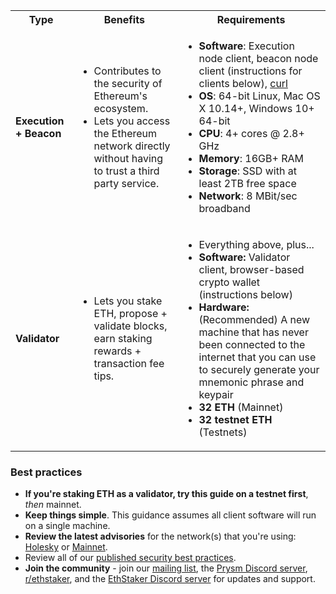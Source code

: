 <table>
    <tbody>
      <tr>
          <th style={{minWidth: 180 + 'px'}}>Type</th> 
          <th>Benefits</th>
          <th>Requirements</th>
      </tr>
      <tr>
        <td><strong>Execution + Beacon</strong></td>
        <td>
        <ul> 
          <li>Contributes to the security of Ethereum's ecosystem.</li>    
          <li>Lets you access the Ethereum network directly without having to trust a third party service.</li> 
        </ul> 
        </td>
        <td>
          <ul> 
            <li><strong>Software</strong>: Execution node client, beacon node client (instructions for clients below), <a href='https://curl.se/download.html'>curl</a></li>
            <li><strong>OS</strong>: 64-bit Linux, Mac OS X 10.14+, Windows 10+ 64-bit</li>   
            <li><strong>CPU</strong>: 4+ cores @ 2.8+ GHz</li> 
            <li><strong>Memory</strong>: 16GB+ RAM</li> 
            <li><strong>Storage</strong>: SSD with at least 2TB free space</li> 
            <li><strong>Network</strong>: 8 MBit/sec broadband</li> 
          </ul> 
        </td>
      </tr> 
      <tr>
          <td><strong>Validator</strong></td>
          <td>
          <ul>
            <li>Lets you stake ETH, propose + validate blocks, earn staking rewards + transaction fee tips.</li>
          </ul>
          </td>
          <td>
            <ul> 
              <li>Everything above, plus...</li>    
              <li><strong>Software:</strong> Validator client, browser-based crypto wallet (instructions below)</li>   
              <li><strong>Hardware:</strong> (Recommended) A new machine that has never been connected to the internet that you can use to securely generate your mnemonic phrase and keypair</li>     
              <li><strong>32 ETH</strong> (Mainnet)</li>
              <li><strong>32 testnet ETH</strong> (Testnets)</li> 
            </ul> 
          </td>
      </tr>
    </tbody>
</table>

<div className='hidden-in-mergeprep-guide'>

### Best practices

- **If you're staking ETH as a validator, try this guide on a testnet first**, *then* mainnet.
- **Keep things simple**. This guidance assumes all client software will run on a single machine.
- **Review the latest advisories** for the network(s) that you're using: [Holesky](https://holesky.launchpad.ethereum.org/en/) or [Mainnet](https://launchpad.ethereum.org/en/).
- Review all of our [published security best practices](/security-best-practices).
- **Join the community** - join our [mailing list](https://groups.google.com/g/prysm-dev), the [Prysm Discord server](https://discord.gg/prysmaticlabs), [r/ethstaker](https://www.reddit.com/r/ethstaker/), and the [EthStaker Discord server](https://discord.gg/ethstaker) for updates and support.

</div>

